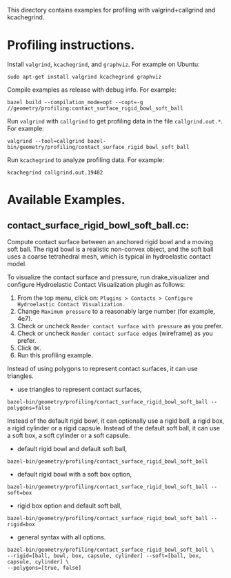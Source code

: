 This directory contains examples for profiling with valgrind+callgrind
and kcachegrind.

# Profiling instructions.
Install `valgrind`, `kcachegrind`, and `graphviz`. For example on Ubuntu:
```
sudo apt-get install valgrind kcachegrind graphviz
```

Compile examples as release with debug info. For example:
```
bazel build --compilation_mode=opt --copt=-g //geometry/profiling:contact_surface_rigid_bowl_soft_ball
```
Run `valgrind` with `callgrind` to get profiling data in the file
`callgrind.out.*`. For example:
```
valgrind --tool=callgrind bazel-bin/geometry/profiling/contact_surface_rigid_bowl_soft_ball
```
Run `kcachegrind` to analyze profiling data. For example:
```
kcachegrind callgrind.out.19482
```

# Available Examples.

## contact_surface_rigid_bowl_soft_ball.cc:
Compute contact surface between an anchored rigid bowl and a moving soft
ball. The rigid bowl is a realistic non-convex object, and the soft ball uses
a coarse tetrahedral mesh, which is typical in hydroelastic contact model.

To visualize the contact surface and pressure, run drake_visualizer and
configure Hydroelastic Contact Visualization plugin as follows:
1. From the top menu, click on: `Plugins > Contacts > Configure Hydroelastic
 Contact Visualization.`
2. Change `Maximum pressure` to a reasonably large number (for example, 4e7).
3. Check or uncheck `Render contact surface with pressure` as you prefer.
4. Check or uncheck `Render contact surface edges` (wireframe) as you prefer.
5. Click `OK`.
6. Run this profiling example.

Instead of using polygons to represent contact surfaces, it can use triangles.
- use triangles to represent contact surfaces,
```
bazel-bin/geometry/profiling/contact_surface_rigid_bowl_soft_ball --polygons=false
```

Instead of the default rigid bowl, it can optionally use a rigid ball, a
rigid box, a rigid cylinder or a rigid capsule. Instead of the default soft
ball, it can use a soft box, a soft cylinder or a soft capsule.
- default rigid bowl and default soft ball,
```
bazel-bin/geometry/profiling/contact_surface_rigid_bowl_soft_ball
```
- default rigid bowl with a soft box option,
```
bazel-bin/geometry/profiling/contact_surface_rigid_bowl_soft_ball --soft=box
```
- rigid box option and default soft ball,
```
bazel-bin/geometry/profiling/contact_surface_rigid_bowl_soft_ball --rigid=box
```
- general syntax with all options.
```
bazel-bin/geometry/profiling/contact_surface_rigid_bowl_soft_ball \
--rigid=[ball, bowl, box, capsule, cylinder] --soft=[ball, box, capsule, cylinder] \
--polygons=[true, false]
```
